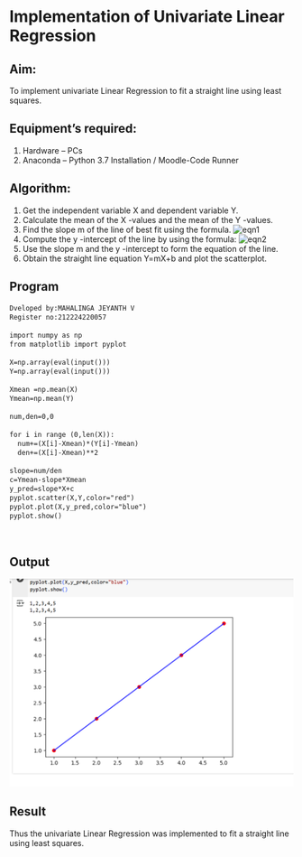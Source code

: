 # Implementation of Univariate Linear Regression
## Aim:
To implement univariate Linear Regression to fit a straight line using least squares.
## Equipment’s required:
1.	Hardware – PCs
2.	Anaconda – Python 3.7 Installation / Moodle-Code Runner
## Algorithm:
1.	Get the independent variable X and dependent variable Y.
2.	Calculate the mean of the X -values and the mean of the Y -values.
3.	Find the slope m of the line of best fit using the formula.
 ![eqn1](./eq1.jpg)
4.	Compute the y -intercept of the line by using the formula:
![eqn2](./eq2.jpg)  
5.	Use the slope m and the y -intercept to form the equation of the line.
6.	Obtain the straight line equation Y=mX+b and plot the scatterplot.
## Program
```
Dveloped by:MAHALINGA JEYANTH V
Register no:212224220057

import numpy as np
from matplotlib import pyplot

X=np.array(eval(input()))
Y=np.array(eval(input()))

Xmean =np.mean(X)
Ymean=np.mean(Y)

num,den=0,0

for i in range (0,len(X)):
  num+=(X[i]-Xmean)*(Y[i]-Ymean)
  den+=(X[i]-Xmean)**2

slope=num/den
c=Ymean-slope*Xmean
y_pred=slope*X+c
pyplot.scatter(X,Y,color="red")
pyplot.plot(X,y_pred,color="blue")
pyplot.show()



```
## Output
![alt text](<Screenshot 2025-05-22 143402.png>)

## Result
Thus the univariate Linear Regression was implemented to fit a straight line using least squares.
